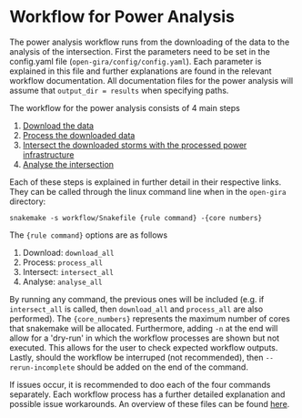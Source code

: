 # Workflow for Power Analysis

The power analysis workflow runs from the downloading of the data to the analysis of the intersection. First the
parameters need to be set in the config.yaml file (`open-gira/config/config.yaml`). Each parameter is explained
in this file and further explanations are found in the relevant workflow documentation. All documentation files for the power
analysis will assume that `output_dir = results` when specifying paths.


The workflow for the power analysis consists of 4 main steps
1. [Download the data](download/power_download.md)
2. [Process the downloaded data](process/power_process.md)
3. [Intersect the downloaded storms with the processed power infrastructure](intersect/power_intersect.md)
4. [Analyse the intersection](analysis/power_analysis.md)

Each of these steps is explained in further detail in their respective links. They can be called through
the linux command line when in the `open-gira` directory:
```shell
snakemake -s workflow/Snakefile {rule command} -{core numbers}
```
The `{rule command}` options are as follows
1. Download: `download_all`
2. Process: `process_all`
3. Intersect: `intersect_all`
4. Analyse: `analyse_all`

By running any command, the previous ones will be included (e.g. if `intersect_all` is called, then `download_all` and `process_all` are also performed).
The `{core_numbers}` represents the maximum number of cores that snakemake will be allocated.
Furthermore, adding `-n` at the end will allow for a 'dry-run' in which the workflow processes are shown but not
executed. This allows for the user to check expected workflow outputs. Lastly, should the workflow be interruped
(not recommended), then `--rerun-incomplete` should be added on the end of the command.

If issues occur, it is recommended to doo each of the four commands separately. Each workflow process has a further detailed
explanation and possible issue workarounds. An overview of these files can be found [here](../../SUMMARY.md).

